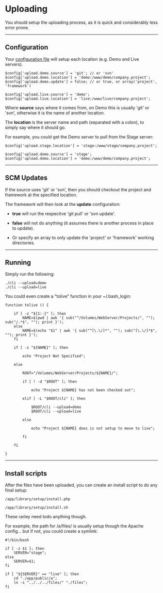 # Uploading

You should setup the uploading process, as it is quick and considerably less error prone.

---

## Configuration

Your [configuration file](../../doc/setup/config.md) will setup each location (e.g. Demo and Live servers).

	$config['upload.demo.source'] = 'git'; // or 'svn'
	$config['upload.demo.location'] = 'demo:/www/demo/company.project';
	$config['upload.demo.update'] = false; // or true, or array('project', 'framework')

	$config['upload.live.source'] = 'demo';
	$config['upload.live.location'] = 'live:/www/live/company.project';

Where **source** says where it comes from, on Demo this is usually 'git' or 'svn', otherwise it is the name of another location.

The **location** is the server name and path (separated with a colon), to simply say where it should go.

For example, you could get the Demo server to pull from the Stage server:

	$config['upload.stage.location'] = 'stage:/www/stage/company.project';

	$config['upload.demo.source'] = 'stage';
	$config['upload.demo.location'] = 'demo:/www/demo/company.project';

---

## SCM Updates

If the source uses 'git' or 'svn', then you should checkout the project and framework at the specified location.

The framework will then look at the **update** configuration:

- **true** will run the respecitve 'git pull' or 'svn update'.

- **false** will not do anything (it assumes there is another process in place to update).

- Or specify an array to only update the 'project' or 'framework' working directories.

---

## Running

Simply run the following:

	./cli --upload=demo
	./cli --upload=live

You could even create a "tolive" function in your ~/.bash_login:

	function tolive () {

		if [ -z "${1:-}" ]; then
			NAME=$(pwd | awk '{ sub("^/Volumes/WebServer/Projects/", ""); sub("/.*$", ""); print }');
		else
			NAME=$(echo "$1" | awk '{ sub("^[\.\/]*", ""); sub("[\.\/]*$", ""); print }');
		fi

		if [ -z "${NAME}" ]; then

			echo "Project Not Specified";

		else

			ROOT="/Volumes/WebServer/Projects/${NAME}/";

			if [ ! -d "$ROOT" ]; then

				echo "Project ${NAME} has not been checked out";

			elif [ -L "$ROOT/cli" ]; then

				$ROOT/cli --upload=demo
				$ROOT/cli --upload=live

			else

				echo "Project ${NAME} does is not setup to move to live";

			fi

		fi

	}

---

## Install scripts

After the files have been uploaded, you can create an install script to do any final setup:

	/app/library/setup/install.php

	/app/library/setup/install.sh

These rarley need todo anything though.

For example, the path for /a/files/ is usually setup though the Apache config... but if not, you could create a symlink:

	#!/bin/bash

	if [ -z $1 ]; then
		SERVER="stage";
	else
		SERVER=$1;
	fi

	if [ "${SERVER}" == "live" ]; then
		cd "./app/public/a";
		ln -s "../../../files/" "./files";
	fi
